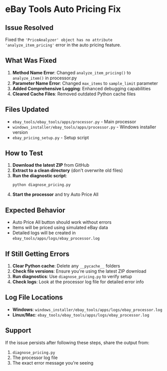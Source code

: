 # eBay Tools Auto Pricing Fix

## Issue Resolved
Fixed the `'PriceAnalyzer' object has no attribute 'analyze_item_pricing'` error in the auto pricing feature.

## What Was Fixed
1. **Method Name Error**: Changed `analyze_item_pricing()` to `analyze_item()` in processor.py
2. **Parameter Name Error**: Changed `max_items` to `sample_limit` parameter
3. **Added Comprehensive Logging**: Enhanced debugging capabilities
4. **Cleared Cache Files**: Removed outdated Python cache files

## Files Updated
- `ebay_tools/ebay_tools/apps/processor.py` - Main processor
- `windows_installer/ebay_tools/apps/processor.py` - Windows installer version
- `ebay_pricing_setup.py` - Setup script

## How to Test
1. **Download the latest ZIP** from GitHub
2. **Extract to a clean directory** (don't overwrite old files)
3. **Run the diagnostic script**:
   ```bash
   python diagnose_pricing.py
   ```
4. **Start the processor** and try Auto Price All

## Expected Behavior
- Auto Price All button should work without errors
- Items will be priced using simulated eBay data
- Detailed logs will be created in `ebay_tools/apps/logs/ebay_processor.log`

## If Still Getting Errors
1. **Clear Python cache**: Delete any `__pycache__` folders
2. **Check file versions**: Ensure you're using the latest ZIP download
3. **Run diagnostics**: Use `diagnose_pricing.py` to verify setup
4. **Check logs**: Look at the processor log file for detailed error info

## Log File Locations
- **Windows**: `windows_installer/ebay_tools/apps/logs/ebay_processor.log`
- **Linux/Mac**: `ebay_tools/ebay_tools/apps/logs/ebay_processor.log`

## Support
If the issue persists after following these steps, share the output from:
1. `diagnose_pricing.py` 
2. The processor log file
3. The exact error message you're seeing